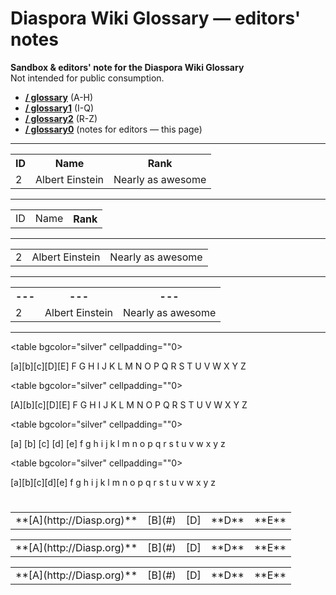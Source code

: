 # Diaspora Wiki Glossary — editors' notes 
 
**Sandbox & editors' note for the Diaspora Wiki Glossary**    
Not intended for public consumption.      
   
- **[/ glossary](https://github.com/diaspora/diaspora/wiki/glossary)** (A-H)
- **[/ glossary1](https://github.com/diaspora/diaspora/wiki/glossary2)** (I-Q)
- **[/ glossary2](https://github.com/diaspora/diaspora/wiki/glossary3)** (R-Z)
- **[/ glossary0](https://github.com/diaspora/diaspora/wiki/glossary0)** (notes for editors — this page)   
   
---   

<table>
  <tr>
    <th>ID</th><th>Name</th><th>Rank</th>
  </tr>
  <tr>
    <td>2</td><td>Albert Einstein</td><td>Nearly as awesome</td>
  </tr>
</table>

---

<table>
  <tr>
    <td>ID</td><td>Name</td><th>Rank</td>
  </tr>
</table>

---

<table>
  <tr>
    <td>2</td><td>Albert Einstein</td><td>Nearly as awesome</td>
  </tr>
</table>

---

<table>
  <tr>
    <th> --- </th><th> --- </th><th> --- </th>
  </tr>
  <tr>
    <td>2</td><td>Albert Einstein</td><td>Nearly as awesome</td>
  </tr>
</table>

---

<a><table bgcolor="silver" cellpadding=""0><tr>
<th>[a]</th><th>[b]</th><th>[c]</th><th>[D]</th><th>[E]</th><th> F </th><th> G </th><th> H </th><th> I </th><th> J </th><th> K </th><th> L </th><th> M </th><th> N </th><th> O </th><th> P </th><th> Q </th><th> R </th><th> S </th><th> T </th><th> U </th><th> V </th><th> W </th><th> X </th><th> Y </th><th> Z </th> 
</tr></table></a>

<a><table bgcolor="silver" cellpadding=""0><tr>
<td>[A]</td><td>[b]</td><td>[c]</td><td>[D]</td><td>[E]</td><td> F </td><td> G </td><td> H </td><td> I </td><td> J </td><td> K </td><td> L </td><td> M </td><td> N </td><td> O </td><td> P </td><td> Q </td><td> R </td><td> S </td><td> T </td><td> U </td><td> V </td><td> W </td><td> X </td><td> Y </td><td> Z </td> 
</tr></table></a>

<a><table bgcolor="silver" cellpadding=""0><tr>
<th> [a] </th><th> [b] </th><th> [c] </th><th> [d] </th><th> [e] </th><th> f </th><th> g </th><th> h </th><th> i </th><th> j </th><th> k </th><th> l </th><th> m </th><th> n </th><th> o </th><th> p </th><th> q </th><th> r </th><th> s </th><th> t </th><th> u </th><th> v </th><th> w </th><th> x </th><th> y </th><th> z </th> 
</tr></table></a>

<a><table bgcolor="silver" cellpadding=""0><tr>
<td>[a]</td><td>[b]</td><td>[c]</td><td>[d]</td><td>[e]</td><td> f </td><td> g </td><td> h </td><td> i </td><td> j </td><td> k </td><td> l </td><td> m </td><td> n </td><td> o </td><td> p </td><td> q </td><td> r </td><td> s </td><td> t </td><td> u </td><td> v </td><td> w </td><td> x </td><td> y </td><td> z </td> 
</tr></table></a>

# <a style="background-color: yellow;"><table><tr>
<td> **[A](http://Diasp.org)** </td><td> [B](#) </td><td> [D] </td><td> **D** </td><td> **E** </td>
</tr></table></a> <a style="background-color: yellow;"><table><tr>
<td> **[A](http://Diasp.org)** </td><td> [B](#) </td><td> [D] </td><td> **D** </td><td> **E** </td>
</tr></table></a> <a style="background-color: yellow;"><table><tr>
<td> **[A](http://Diasp.org)** </td><td> [B](#) </td><td> [D] </td><td> **D** </td><td> **E** </td>
</tr></table></a>



[A]: http://google.com
[B]: http://google.com
[C]: http://google.com
[D]: http://google.com
[E]: http://google.com


